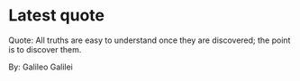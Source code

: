 # Latest quote 

Quote: All truths are easy to understand once they are discovered; the point is to discover them. 

By: Galileo Galilei